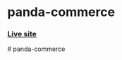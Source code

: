 # panda-commerce

### [Live site](https://programminghero1.github.io/panda-commerce/)
#   p a n d a - c o m m e r c e  
 